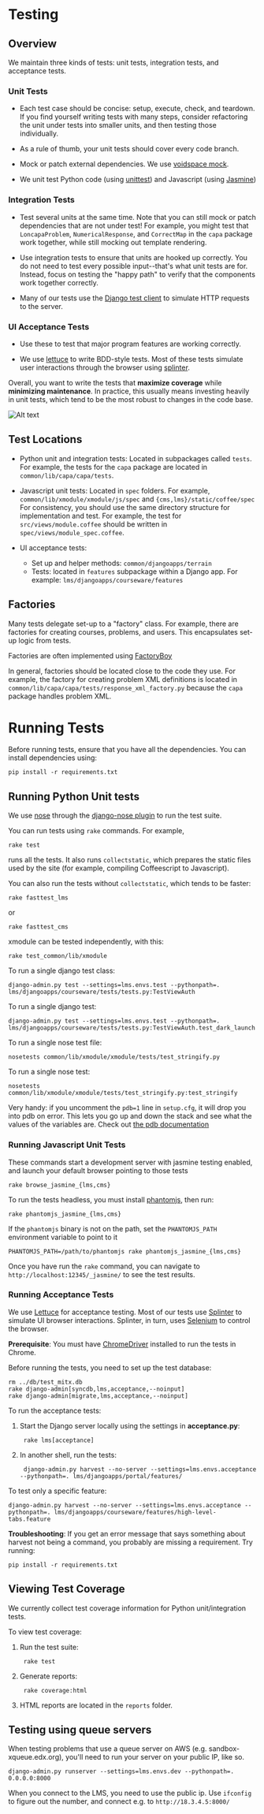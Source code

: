 # Testing

## Overview

We maintain three kinds of tests: unit tests, integration tests,
and acceptance tests.

### Unit Tests

* Each test case should be concise: setup, execute, check, and teardown.
If you find yourself writing tests with many steps, consider refactoring 
the unit under tests into smaller units, and then testing those individually.

* As a rule of thumb, your unit tests should cover every code branch.

* Mock or patch external dependencies.
We use [voidspace mock](http://www.voidspace.org.uk/python/mock/).

* We unit test Python code (using [unittest](http://docs.python.org/2/library/unittest.html)) and 
Javascript (using [Jasmine](http://pivotal.github.io/jasmine/))

### Integration Tests
* Test several units at the same time.
Note that you can still mock or patch dependencies
that are not under test!  For example, you might test that 
`LoncapaProblem`, `NumericalResponse`, and `CorrectMap` in the 
`capa` package work together, while still mocking out template rendering.

* Use integration tests to ensure that units are hooked up correctly.
You do not need to test every possible input--that's what unit 
tests are for.  Instead, focus on testing the "happy path" 
to verify that the components work together correctly.

* Many of our tests use the [Django test client](https://docs.djangoproject.com/en/dev/topics/testing/overview/) to simulate
HTTP requests to the server.

### UI Acceptance Tests
* Use these to test that major program features are working correctly.

* We use [lettuce](http://lettuce.it/) to write BDD-style tests.  Most of
these tests simulate user interactions through the browser using
[splinter](http://splinter.cobrateam.info/).

Overall, you want to write the tests that **maximize coverage**
while **minimizing maintenance**.
In practice, this usually means investing heavily 
in unit tests, which tend to be the most robust to changes in the code base.  

![Alt text](test_pyramid.png)

## Test Locations

* Python unit and integration tests: Located in 
subpackages called `tests`.
For example, the tests for the `capa` package are located in 
`common/lib/capa/capa/tests`.

* Javascript unit tests: Located in `spec` folders.  For example,
`common/lib/xmodule/xmodule/js/spec` and `{cms,lms}/static/coffee/spec`  
For consistency, you should use the same directory structure for implementation
and test.  For example, the test for `src/views/module.coffee`
should be written in `spec/views/module_spec.coffee`.

* UI acceptance tests:
    - Set up and helper methods: `common/djangoapps/terrain`
    - Tests: located in `features` subpackage within a Django app.
    For example: `lms/djangoapps/courseware/features`


## Factories

Many tests delegate set-up to a "factory" class.  For example,
there are factories for creating courses, problems, and users.
This encapsulates set-up logic from tests.

Factories are often implemented using [FactoryBoy](https://readthedocs.org/projects/factoryboy/)

In general, factories should be located close to the code they use.
For example, the factory for creating problem XML definitions
 is located in `common/lib/capa/capa/tests/response_xml_factory.py`
because the `capa` package handles problem XML.


# Running Tests

Before running tests, ensure that you have all the dependencies.  You can install dependencies using:

    pip install -r requirements.txt


## Running Python Unit tests

We use [nose](https://nose.readthedocs.org/en/latest/) through
the [django-nose plugin](https://pypi.python.org/pypi/django-nose)
to run the test suite.

You can run tests using `rake` commands.  For example,

    rake test

runs all the tests.  It also runs `collectstatic`, which prepares the static files used by the site (for example, compiling Coffeescript to Javascript).  

You can also run the tests without `collectstatic`, which tends to be faster:

    rake fasttest_lms

or

    rake fasttest_cms

xmodule can be tested independently, with this:

    rake test_common/lib/xmodule

To run a single django test class:

    django-admin.py test --settings=lms.envs.test --pythonpath=. lms/djangoapps/courseware/tests/tests.py:TestViewAuth

To run a single django test:

    django-admin.py test --settings=lms.envs.test --pythonpath=. lms/djangoapps/courseware/tests/tests.py:TestViewAuth.test_dark_launch


To run a single nose test file:

    nosetests common/lib/xmodule/xmodule/tests/test_stringify.py

To run a single nose test:

    nosetests common/lib/xmodule/xmodule/tests/test_stringify.py:test_stringify


Very handy: if you uncomment the `pdb=1` line in `setup.cfg`, it will drop you into pdb on error.  This lets you go up and down the stack and see what the values of the variables are.  Check out [the pdb documentation](http://docs.python.org/library/pdb.html)

### Running Javascript Unit Tests

These commands start a development server with jasmine testing enabled, and launch your default browser
pointing to those tests

    rake browse_jasmine_{lms,cms}

To run the tests headless, you must install [phantomjs](http://phantomjs.org/download.html), then run:

    rake phantomjs_jasmine_{lms,cms}

If the `phantomjs` binary is not on the path, set the `PHANTOMJS_PATH` environment variable to point to it

    PHANTOMJS_PATH=/path/to/phantomjs rake phantomjs_jasmine_{lms,cms}

Once you have run the `rake` command, you can 
navigate to `http://localhost:12345/_jasmine/` to see the test results.


### Running Acceptance Tests

We use [Lettuce](http://lettuce.it/) for acceptance testing.
Most of our tests use [Splinter](http://splinter.cobrateam.info/)
to simulate UI browser interactions.  Splinter, in turn,
uses [Selenium](http://docs.seleniumhq.org/) to control the browser.

**Prerequisite**: You must have [ChromeDriver](https://code.google.com/p/selenium/wiki/ChromeDriver) 
installed to run the tests in Chrome.  

Before running the tests, you need to set up the test database:

    rm ../db/test_mitx.db
    rake django-admin[syncdb,lms,acceptance,--noinput]
    rake django-admin[migrate,lms,acceptance,--noinput]

To run the acceptance tests:

1. Start the Django server locally using the settings in **acceptance.py**:

        rake lms[acceptance]

2. In another shell, run the tests:

        django-admin.py harvest --no-server --settings=lms.envs.acceptance --pythonpath=. lms/djangoapps/portal/features/

To test only a specific feature:

    django-admin.py harvest --no-server --settings=lms.envs.acceptance --pythonpath=. lms/djangoapps/courseware/features/high-level-tabs.feature

**Troubleshooting**: If you get an error message that says something about harvest not being a command, you probably are missing a requirement.
Try running:

    pip install -r requirements.txt


## Viewing Test Coverage

We currently collect test coverage information for Python unit/integration tests.

To view test coverage:

1. Run the test suite:

        rake test

2. Generate reports:

        rake coverage:html

3. HTML reports are located in the `reports` folder.


## Testing using queue servers

When testing problems that use a queue server on AWS (e.g. sandbox-xqueue.edx.org), you'll need to run your server on your public IP, like so.

`django-admin.py runserver --settings=lms.envs.dev --pythonpath=. 0.0.0.0:8000`

When you connect to the LMS, you need to use the public ip.  Use `ifconfig` to figure out the number, and connect e.g. to `http://18.3.4.5:8000/`
